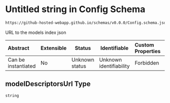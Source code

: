 # Untitled string in Config Schema

```txt
https://github-hosted-webapp.github.io/schemas/v0.0.0/Config.schema.json#/definitions/ModelsConfig/properties/modelDescriptorsUrl
```

URL to the models index json

| Abstract | Extensible | Status | Identifiable | Custom Properties | Additional Properties | Access Restrictions | Defined In |
| :-- | --- | --- | --- | :-- | --- | --- | --- |
| Can be instantiated | No | Unknown status | Unknown identifiability | Forbidden | Allowed | none | [Config.schema.json\*](../Config.schema.json "open original schema") |

## modelDescriptorsUrl Type

`string`
